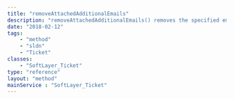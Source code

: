 ```yaml
---
title: "removeAttachedAdditionalEmails"
description: "removeAttachedAdditionalEmails() removes the specified email addresses from a ticket's notification list. If one of the provided email addresses is not attached to the ticket then ''removeAttachedAdditiaonalEmails()'' ignores it and continues to the next one. Once the email addresses are removed ''removeAttachedAdditiaonalEmails()'' returns a boolean true. "
date: "2018-02-12"
tags:
    - "method"
    - "sldn"
    - "Ticket"
classes:
    - "SoftLayer_Ticket"
type: "reference"
layout: "method"
mainService : "SoftLayer_Ticket"
---
```

